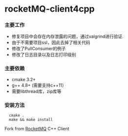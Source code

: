rocketMQ-client4cpp
===================

### 主要工作
* 修复项目中会存在内存泄露的问题，通过valgrind进行验证.  
* 由于不需要项目ssl，因此去掉了相关代码  
* 修改了PullConsumer的例子  
* 修改了日志目录以及日志打印级别   

### 主要依赖

* cmake 3.2+
* g++ 4.8+ (需要支持c++11）
* 需要libthread库，zip库等  


### 安装方法

```
  cmake .  
  make && make install
```

Fork from [RocketMQ](https://github.com/NDPMediaCorp/RocketMQ-Client4CPP) C++ Client
